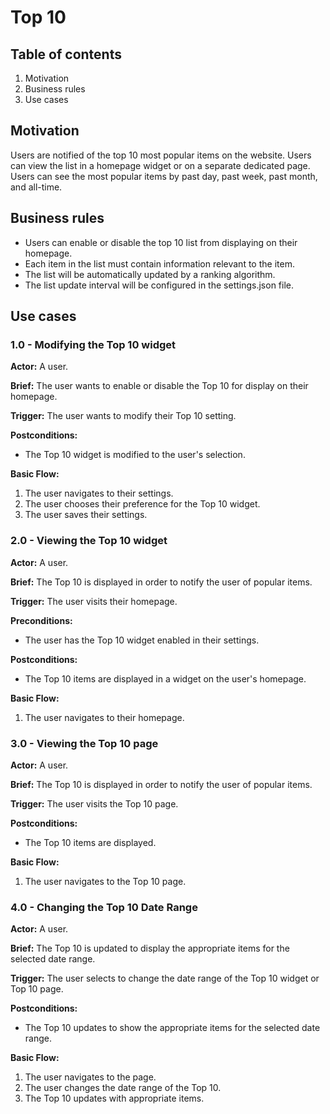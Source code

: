 # Top 10

## Table of contents

1. Motivation
2. Business rules
3. Use cases

## Motivation

Users are notified of the top 10 most popular items on the website. Users can view the list in a homepage widget or on a separate dedicated page. Users can see the most popular items by past day, past week, past month, and all-time.

## Business rules

- Users can enable or disable the top 10 list from displaying on their homepage.
- Each item in the list must contain information relevant to the item.
- The list will be automatically updated by a ranking algorithm.
- The list update interval will be configured in the settings.json file.

## Use cases

### 1.0 - Modifying the Top 10 widget

**Actor:** A user.

**Brief:**  The user wants to enable or disable the Top 10 for display on their homepage.

**Trigger:** The user wants to modify their Top 10 setting.

**Postconditions:**

 - The Top 10 widget is modified to the user's selection.

**Basic Flow:**

 1. The user navigates to their settings.
 2. The user chooses their preference for the Top 10 widget.
 3. The user saves their settings.

### 2.0 - Viewing the Top 10 widget

**Actor:** A user.

**Brief:**  The Top 10 is displayed in order to notify the user of popular items.

**Trigger:** The user visits their homepage.

**Preconditions:**

 - The user has the Top 10 widget enabled in their settings.

**Postconditions:**

 - The Top 10 items are displayed in a widget on the user's homepage.

**Basic Flow:**

 1. The user navigates to their homepage.

### 3.0 - Viewing the Top 10 page

**Actor:** A user.

**Brief:**  The Top 10 is displayed in order to notify the user of popular items.

**Trigger:** The user visits the Top 10 page.

**Postconditions:**

 - The Top 10 items are displayed.

**Basic Flow:**

 1. The user navigates to the Top 10 page.

### 4.0 - Changing the Top 10 Date Range

**Actor:** A user.

**Brief:**  The Top 10 is updated to display the appropriate items for the selected date range.

**Trigger:** The user selects to change the date range of the Top 10 widget or Top 10 page.

**Postconditions:**

 - The Top 10 updates to show the appropriate items for the selected date range.

**Basic Flow:**

 1. The user navigates to the page.
 2. The user changes the date range of the Top 10.
 3. The Top 10 updates with appropriate items.
